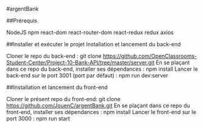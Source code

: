 #argentBank

##Prérequis

NodeJS
npm
react-dom
react-router-dom
react-redux
redux
axios

##Installer et exécuter le projet Installation et lancement du back-end

Cloner le repo du back-end : git clone https://github.com/OpenClassrooms-Student-Center/Project-10-Bank-API/tree/master/server.git
En se plaçant dans ce repo du back-end, installer ses dépendances : npm install
Lancer le back-end sur le port 3001 (port par défaut) : npm run dev:server

##Installation et lancement du front-end

Cloner le présent repo du front-end: git clone https://github.com/JouenC/argentBank.git
En se plaçant dans ce repo du front-end, installer ses dépendances : npm install
Lancer le front-end sur le port 3000 : npm run start
